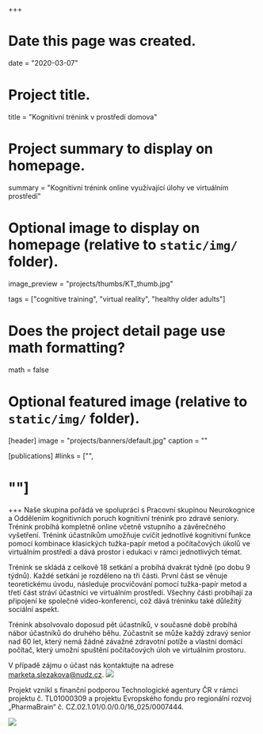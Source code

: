+++
# Date this page was created.
date = "2020-03-07"

# Project title.
title = "Kognitivní trénink v prostředí domova"

# Project summary to display on homepage.
summary = "Kognitivní trénink online využívající úlohy ve virtuálním prostředí"

# Optional image to display on homepage (relative to `static/img/` folder).
image_preview = "projects/thumbs/KT_thumb.jpg"

tags = ["cognitive training", "virtual reality", "healthy older adults"]

# Does the project detail page use math formatting?
math = false

# Optional featured image (relative to `static/img/` folder).
[header]
image = "projects/banners/default.jpg"
caption = ""

[publications]
#links = ["",
#        ""]
+++
Naše skupina pořádá ve spolupráci s Pracovní skupinou Neurokognice a Oddělením kognitivních poruch kognitivní trénink pro zdravé seniory. Trénink probíhá kompletně online včetně vstupního a závěrečného vyšetření. Trénink účastníkům umožňuje cvičit jednotlivé kognitivní funkce pomocí kombinace klasických tužka-papír metod a počítačových úkolů ve virtuálním prostředí a dává prostor i edukaci v rámci jednotlivých témat. 

Trénink se skládá z celkově 18 setkání a probíhá dvakrát týdně (po dobu 9 týdnů). Každé setkání je rozděleno na tři části. První část se věnuje teoretickému úvodu, následuje procvičování pomocí tužka-papír metod a třetí část stráví účastníci ve virtuálním prostředí. Všechny části probíhají za připojení ke společné video-konferenci, což dává tréninku také důležitý sociální aspekt. 

Trénink absolvovalo doposud pět účastníků, v současné době probíhá nábor účastníků do druhého běhu. Zúčastnit se může každý zdravý senior nad 60 let, který nemá žádné závažné zdravotní potíže a vlastní domácí počítač, který umožní spuštění počítačových úloh ve virtuálním prostoru. 

V případě zájmu o účast nás kontaktujte na adrese marketa.slezakova@nudz.cz. 
![](/img/projects/specs/KT/KT.jpg)

Projekt vznikl s finanční podporou Technologické agentury ČR v rámci projektu č. TL01000309 a projektu Evropského fondu pro regionální rozvoj „PharmaBrain“ č. CZ.02.1.01/0.0/0.0/16_025/0007444.

![](/img/projects/logos/tacr.jpg)